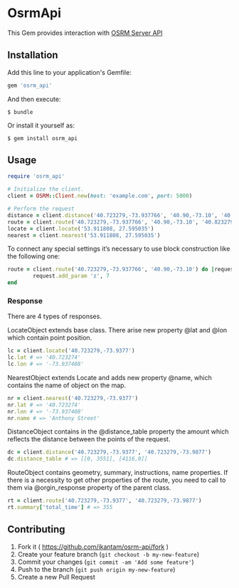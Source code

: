 # OsrmApi

This Gem provides interaction with [OSRM Server API](https://github.com/Project-OSRM/osrm-backend/wiki/Server-api)
 

## Installation

Add this line to your application's Gemfile:

```ruby
gem 'osrm_api'
```

And then execute:

    $ bundle

Or install it yourself as:

    $ gem install osrm_api

## Usage

```ruby
require 'osrm_api'

# Initialize the client.
client = OSRM::Client.new(host: 'example.com', port: 5000)

# Perform the request
distance = client.distance('40.723279,-73.937766', '40.90,-73.10', '40.82279,-73.937766')
route = client.route('40.723279,-73.937766', '40.90,-73.10', '40.823279,-73.937766')
locate = client.locate('53.911808, 27.595035')
nearest = client.nearest('53.911808, 27.595035')
```
To connect any special settings it’s necessary to use block construction like the following one:

```ruby
route = client.route('40.723279,-73.937766', '40.90,-73.10') do |request| 
        request.add_param 'z', 7 
end
```
### Response

There are 4 types of responses.

LocateObject extends base class.
There arise new property @lat and @lon which contain point position.
```ruby
lc = client.locate('40.723279,-73.9377')
lc.lat # => '40.723274'
lc.lon # => '-73.937408'
```

NearestObject extends Locate and adds new property @name, which contains the name of object on the map.
```ruby
nr = client.nearest('40.723279,-73.9377')
nr.lat # => '40.723274'
nr.lon # => '-73.937408'
nr.name # => 'Anthony Street'
```

DistanceObject contains in the @distance_table property the amount which reflects the distance between the points of the request.
```ruby
dc = client.distance('40.723279,-73.9377', '40.723279,-73.9877')
dc.distance_table # => [[0, 3551], [4116,0]]
``` 

RouteObject contains geometry, summary, instructions, name properties. If there is a necessity to get other properties of the route, you need to call to them via @orgin_response property of the parent class.
```ruby
rt = client.route('40.723279,-73.9377', '40.723279,-73.9877')
rt.summary['total_time'] # => 355
``` 

## Contributing

1. Fork it ( https://github.com/ikantam/osrm-api/fork )
2. Create your feature branch (`git checkout -b my-new-feature`)
3. Commit your changes (`git commit -am 'Add some feature'`)
4. Push to the branch (`git push origin my-new-feature`)
5. Create a new Pull Request
